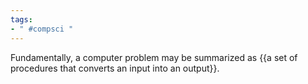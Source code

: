 ```yaml
---
tags:
- " #compsci "
---
```

Fundamentally, a computer problem may be summarized as {{a set of procedures that converts an input into an output}}.